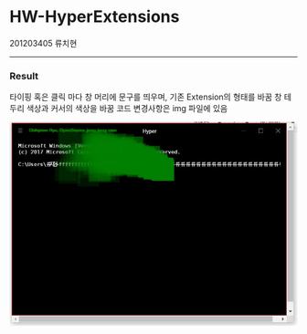 # HW-HyperExtensions

201203405 류치현

* * *

### Result
타이핑 혹은 클릭 마다 창 머리에 문구를 띄우며, 기존 Extension의 형태를 바꿈
창 테두리 색상과 커서의 색상을 바꿈
코드 변경사항은 img 파일에 있음

![RESULT](./img/result.JPG)

